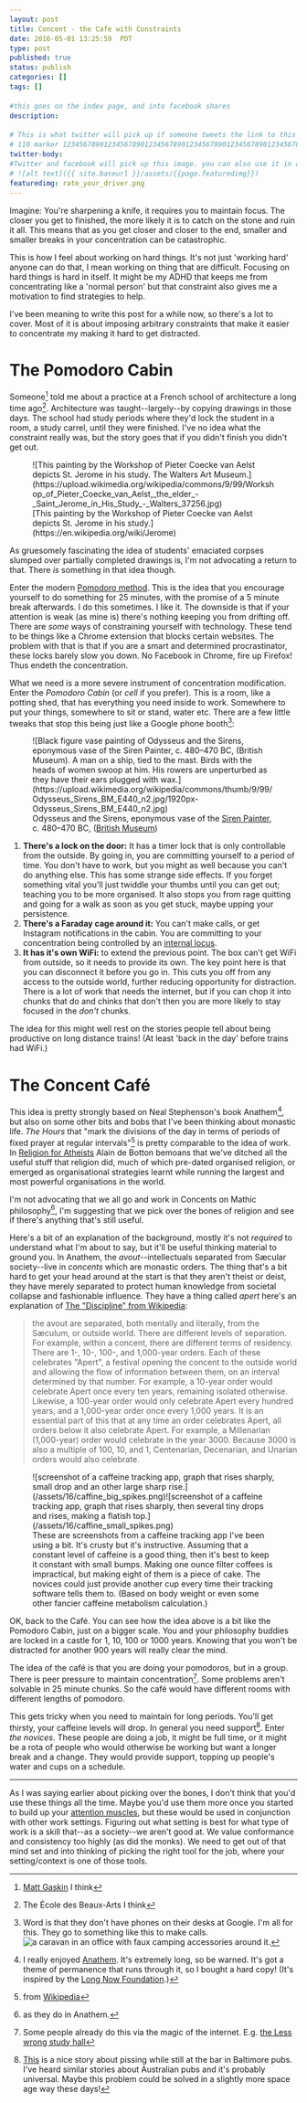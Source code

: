 ```yaml
---
layout: post
title: Concent - the Cafe with Constraints
date: 2016-05-01 13:25:59  PDT
type: post
published: true
status: publish
categories: []
tags: []

#this goes on the index page, and into facebook shares
description: 

# This is what twitter will pick up if someone tweets the link to this page 
# 110 marker 1234567890123456789012345678901234567890123456789012345678901234567890123456789012345678901234567890123456789
twitter-body:
#Twitter and facebook will pick up this image. you can also use it in a post with:
# ![alt text]({{ site.baseurl }}/assets/{{page.featuredimg}}) 
featuredimg: rate_your_driver.png
---
```


Imagine: You're sharpening a knife, it requires you to maintain focus. The closer you get to finished, the more likely it is to catch on the stone and ruin it all. This means that as you get closer and closer to the end, smaller and smaller breaks in your concentration can be catastrophic.

This is how I feel about working on hard things. It's not just 'working hard' anyone can do that, I mean working on thing that are difficult. Focusing on hard things is hard in itself. It might be my ADHD that keeps me from concentrating like a 'normal person' but that constraint also gives me a motivation to find strategies to help.

I've been meaning to write this post for a while now, so there's a lot to cover. Most of it is about imposing arbitrary constraints that make it easier to concentrate my making it hard to get distracted.

# The Pomodoro Cabin

Someone[^1] told me about a practice at a French school of architecture a long time ago[^2]. Architecture was taught--largely--by copying drawings in those days. The school had study periods where they'd lock the student in a room, a study carrel, until they were finished. I've no idea what the constraint really was, but the story goes that if you didn't finish you didn't get out.

<figure class="half-width right">
![This painting by the Workshop of Pieter Coecke van Aelst depicts St. Jerome in his study. The Walters Art Museum.](https://upload.wikimedia.org/wikipedia/commons/9/99/Workshop_of_Pieter_Coecke_van_Aelst,_the_elder_-_Saint_Jerome_in_His_Study_-_Walters_37256.jpg)
<figcaption>
[This painting by the Workshop of Pieter Coecke van Aelst depicts St. Jerome in his study.](https://en.wikipedia.org/wiki/Jerome)
</figcaption>
</figure>

As gruesomely fascinating the idea of students' emaciated corpses slumped over partially completed drawings is, I'm not advocating a return to that. There _is_ something in that idea though.

Enter the modern [Pomodoro method](http://pomodorotechnique.com/). This is the idea that you encourage yourself to do something for 25 minutes, with the promise of a 5 minute break afterwards. I do this sometimes. I like it. The downside is that if your attention is weak (as mine is) there's nothing keeping you from drifting off. There are _some_ ways of constraining yourself with technology. These tend to be things like a Chrome extension that blocks certain websites. The problem with that is that if you are a smart and determined procrastinator, these locks barely slow you down. No Facebook in Chrome, fire up Firefox! Thus endeth the concentration.

What we need is a more severe instrument of concentration modification. Enter the _Pomodoro Cabin_ (or _cell_ if you prefer). This is a room, like a potting shed, that has everything you need inside to work. Somewhere to put your things, somewhere to sit or stand, water etc. There are a few little tweaks that stop this being just like a Google phone booth[^3]:

<figure class="half-width right">
![Black figure vase painting of Odysseus and the Sirens, eponymous vase of the Siren Painter, c. 480–470 BC, (British Museum). A man on a ship, tied to the mast. Birds with the heads of women swoop at him. His rowers are unperturbed as they have their ears plugged with wax.](https://upload.wikimedia.org/wikipedia/commons/thumb/9/99/Odysseus_Sirens_BM_E440_n2.jpg/1920px-Odysseus_Sirens_BM_E440_n2.jpg)
<figcaption>
<span class="mw-mmv-title" original-title="">Odysseus and the Sirens, eponymous vase of the <a href="/wiki/Siren_Painter" title="Siren Painter">Siren Painter</a>, c.&nbsp;480–470 BC, (<a href="/wiki/British_Museum" title="British Museum">British Museum</a>)</span>
</figcaption>
</figure>

1. **There's a lock on the door:** It has a timer lock that is only controllable from the outside. By going in, you are committing yourself to a period of time. You don't have to work, but you might as well because you can't do anything else. This has some strange side effects. If you forget something vital you'll just twiddle your thumbs until you can get out; teaching you to be more organised. It also stops you from rage quitting and going for a walk as soon as you get stuck, maybe upping your persistence.
2. **There's a Faraday cage around it:** You can't make calls, or get Instagram notifications in the cabin. You are committing to your concentration being controlled by an [internal locus](http://psychcentral.com/encyclopedia/locus-of-control/).
3. **It has it's own WiFi:** to extend the previous point. The box can't get WiFi from outside, so it needs to provide its own. The key point here is that you can disconnect it before you go in. This cuts you off from any access to the outside world, further reducing opportunity for distraction. There is a lot of work that needs the internet, but if you can chop it into chunks that do and chinks that don't then you are more likely to stay focused in the _don't_ chunks.

The idea for this might well rest on the stories people tell about being productive on long distance trains! (At least 'back in the day' before trains had WiFi.)

# The Concent Café

This idea is pretty strongly based on Neal Stephenson's book Anathem[^4], but also on some other bits and bobs that I've been thinking about monastic life. _The Hours_ that "mark the divisions of the day in terms of periods of fixed prayer at regular intervals"[^5] is pretty comparable to the idea of work. In [Religion for Atheists](http://alaindebotton.com/religion/) Alain de Botton bemoans that we've ditched all the useful stuff that religion did, much of which pre-dated organised religion, or emerged as organisational strategies learnt while running the largest and most powerful organisations in the world.

I'm not advocating that we all go and work in Concents on Mathic philosophy[^6], I'm suggesting that we pick over the bones of religion and see if there's anything that's still useful.

Here's a bit of an explanation of the background, mostly it's not _required_ to understand what I'm about to say, but it'll be useful thinking material to ground you. In Anathem, the _avout_--intellectuals separated from Sæcular society--live in _concents_ which are monastic orders. The thing that's a bit hard to get your head around at the start is that they aren't theist or deist, they have merely separated to protect human knowledge from societal collapse and fashionable influence. They have a thing called _apert_ here's an explanation of [The "Discipline" from Wikipedia](https://en.wikipedia.org/wiki/Anathem#The_.22Discipline.22):

> the avout are separated, both mentally and literally, from the Sæculum, or outside world. There are different levels of separation. For example, within a concent, there are different terms of residency. There are 1-, 10-, 100-, and 1,000-year orders. Each of these celebrates "Apert", a festival opening the concent to the outside world and allowing the flow of information between them, on an interval determined by that number. For example, a 10-year order would celebrate Apert once every ten years, remaining isolated otherwise. Likewise, a 100-year order would only celebrate Apert every hundred years, and a 1,000-year order once every 1,000 years. It is an essential part of this that at any time an order celebrates Apert, all orders below it also celebrate Apert. For example, a Millenarian (1,000-year) order would celebrate in the year 3000. Because 3000 is also a multiple of 100, 10, and 1, Centenarian, Decenarian, and Unarian orders would also celebrate.

<figure class="half-width right">
![screenshot of a caffeine tracking app, graph that rises sharply, small drop and an other large sharp rise.](/assets/16/caffine_big_spikes.png)![screenshot of a caffeine tracking app, graph that rises sharply, then several tiny drops and rises, making a flatish top.](/assets/16/caffine_small_spikes.png)
<figcaption>
These are screenshots from a caffeine tracking app I've been using a bit. It's crusty but it's instructive. Assuming that a constant level of caffeine is a good thing, then it's best to keep it constant with small bumps. Making one ounce filter coffees is impractical, but making eight of them is a piece of cake. The novices could just provide another cup every time their tracking software tells them to. (Based on body weight or even some other fancier caffeine metabolism calculation.) 
</figcaption>
</figure>

OK, back to the Café. You can see how the idea above is a bit like the Pomodoro Cabin, just on a bigger scale. You and your philosophy buddies are locked in a castle for 1, 10, 100 or 1000 years. Knowing that you won't be distracted for another 900 years will really clear the mind.

The idea of the café is that you are doing your pomodoros, but in a group. There is peer pressure to maintain concentration[^7]. Some problems aren't solvable in 25 minute chunks. So the café would have different rooms with different lengths of pomodoro.

This gets tricky when you need to maintain for long periods. You'll get thirsty, your caffeine levels will drop. In general you need support[^8]. Enter _the novices_. These people are doing a job, it might be full time, or it might be a rota of people who would otherwise be working but want a longer break and a change. They would provide support, topping up people's water and cups on a schedule.

---

As I was saying earlier about picking over the bones, I don't think that you'd use these things all the time. Maybe you'd use them more once you started to build up your [attention muscles](http://notionparallax.co.uk/2016/deep-work-and-my-first-steps), but these would be used in conjunction with other work settings. Figuring out what setting is best for what type of work is a skill that--as a society--we aren't good at. We value conformance and consistency too highly (as did the monks). We need to get out of that mind set and into thinking of picking the right tool for the job, where your setting/context is one of those tools.


[^1]: [Matt Gaskin](https://twitter.com/mattgaskin) I think
[^2]: The École des Beaux-Arts I think
[^3]: Word is that they don't have phones on their desks at Google. I'm all for this. They go to something like this to make calls. ![a caravan in an office with faux camping accessories around it.](http://cdn-media-1.lifehack.org/wp-content/files/2014/07/Google-camper.jpg)
[^4]: I really enjoyed [Anathem](https://en.wikipedia.org/wiki/Anathem). It's extremely long, so be warned. It's got a theme of permanence that runs through it, so I bought a hard copy! (It's inspired by the [Long Now Foundation](https://en.wikipedia.org/wiki/Long_Now_Foundation).)
[^5]: from [Wikipedia](https://en.wikipedia.org/wiki/Canonical_hours)
[^6]: as they do in Anathem.
[^7]: Some people already do this via the magic of the internet. E.g. [the Less wrong study hall](https://complice.co/room/lesswrong/interstitial)
[^8]: [This](http://weblogs.baltimoresun.com/entertainment/midnight_sun/blog/2010/04/thats_not_just_any_foot_rest_i.html) is a nice story about pissing while still at the bar in Baltimore pubs. I've heard similar stories about Australian pubs and it's probably universal. Maybe this problem could be solved in a slightly more space age way these days!